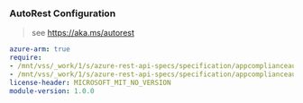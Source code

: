 ### AutoRest Configuration

> see https://aka.ms/autorest

``` yaml
azure-arm: true
require:
- /mnt/vss/_work/1/s/azure-rest-api-specs/specification/appcomplianceautomation/resource-manager/readme.md
- /mnt/vss/_work/1/s/azure-rest-api-specs/specification/appcomplianceautomation/resource-manager/readme.go.md
license-header: MICROSOFT_MIT_NO_VERSION
module-version: 1.0.0

```